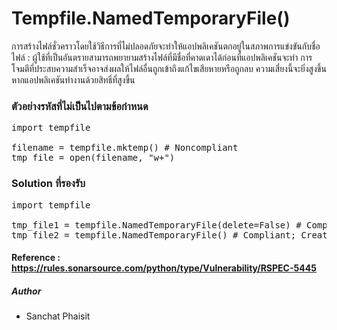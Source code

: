 # Tempfile.NamedTemporaryFile()

การสร้างไฟล์ชั่วคราวโดยใช้วิธีการที่ไม่ปลอดภัยจะทำให้แอปพลิเคชันตกอยู่ในสภาพการแข่งขันกับชื่อไฟล์ : ผู้ใช้ที่เป็นอันตรายสามารถพยายามสร้างไฟล์ที่มีชื่อที่คาดเดาได้ก่อนที่แอปพลิเคชันจะทำ การโจมตีที่ประสบความสำเร็จอาจส่งผลให้ไฟล์อื่นถูกเข้าถึงแก้ไขเสียหายหรือถูกลบ ความเสี่ยงนี้จะยิ่งสูงขึ้นหากแอปพลิเคชันทำงานด้วยสิทธิ์ที่สูงขึ้น

### ตัวอย่างรหัสที่ไม่เป็นไปตามข้อกำหนด
<pre>import tempfile

filename = tempfile.mktemp() # Noncompliant
tmp_file = open(filename, "w+")
</pre>

### Solution ที่รองรับ
<pre>import tempfile

tmp_file1 = tempfile.NamedTemporaryFile(delete=False) # Compliant; Easy replacement to tempfile.mktemp()
tmp_file2 = tempfile.NamedTemporaryFile() # Compliant; Created file will be automatically deleted
</pre>

#### Reference : https://rules.sonarsource.com/python/type/Vulnerability/RSPEC-5445

##### Author 
* Sanchat Phaisit
